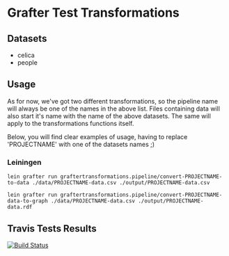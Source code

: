 # Grafter Test Transformations

## Datasets
- celica
- people

## Usage

As for now, we've got two different transformations, so the pipeline name will always be one of the names in the above list. Files containing data will also start it's name with the name of the above datasets. The same will apply to the transformations functions itself.

Below, you will find clear examples of usage, having to replace 'PROJECTNAME' with one of the datasets names ;)

### Leiningen

`lein grafter run graftertransformations.pipeline/convert-PROJECTNAME-to-data ./data/PROJECTNAME-data.csv ./output/PROJECTNAME-data.csv`

`lein grafter run graftertransformations.pipeline/convert-PROJECTNAME-data-to-graph ./data/PROJECTNAME-data.csv ./output/PROJECTNAME-data.rdf`

## Travis Tests Results
[![Build Status](https://travis-ci.org/xaabi6/Grafter-Transformations.svg?branch=feature-create-tests)](https://travis-ci.org/xaabi6/Grafter-Transformations)
